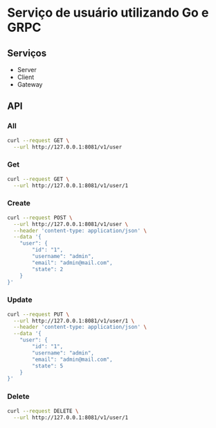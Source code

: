 # Serviço de usuário utilizando Go e GRPC

## Serviços

* Server
* Client
* Gateway

## API

### All
```bash
curl --request GET \
  --url http://127.0.0.1:8081/v1/user
```

### Get
```bash
curl --request GET \
  --url http://127.0.0.1:8081/v1/user/1
```

### Create
```bash
curl --request POST \
  --url http://127.0.0.1:8081/v1/user \
  --header 'content-type: application/json' \
  --data '{
	"user": {
		"id": "1",
		"username": "admin",
		"email": "admin@mail.com",
		"state": 2
	}
}'
```

### Update
```bash
curl --request PUT \
  --url http://127.0.0.1:8081/v1/user/1 \
  --header 'content-type: application/json' \
  --data '{
	"user": {
		"id": "1",
		"username": "admin",
		"email": "admin@mail.com",
		"state": 5
	}
}'
```

### Delete
```bash
curl --request DELETE \
  --url http://127.0.0.1:8081/v1/user/1
```